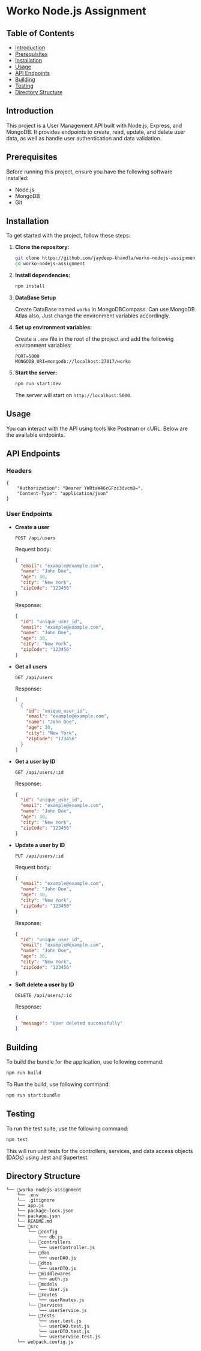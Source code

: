 # Worko Node.js Assignment

## Table of Contents

- [Introduction](#introduction)
- [Prerequisites](#prerequisites)
- [Installation](#installation)
- [Usage](#usage)
- [API Endpoints](#api-endpoints)
- [Building](#building)
- [Testing](#testing)
- [Directory Structure](#directory-structure)

## Introduction

This project is a User Management API built with Node.js, Express, and MongoDB. It provides endpoints to create, read, update, and delete user data, as well as handle user authentication and data validation.

## Prerequisites

Before running this project, ensure you have the following software installed:

- Node.js
- MongoDB
- Git

## Installation

To get started with the project, follow these steps:

1. **Clone the repository:**
    ```sh
    git clone https://github.com/jaydeep-khandla/worko-nodejs-assignment.git
    cd worko-nodejs-assignment
    ```

2. **Install dependencies:**
    ```sh
    npm install
    ```

3. **DataBase Setup**

    Create DataBase named `worko` in MongoDBCompass. Can use MongoDB Atlas also, Just change the environment variables accordingly.

4. **Set up environment variables:**

    Create a `.env` file in the root of the project and add the following environment variables:
    ```
    PORT=5000
    MONGODB_URI=mongodb://localhost:27017/worko
    ```

5. **Start the server:**
    ```sh
    npm run start:dev
    ```

    The server will start on `http://localhost:5000`.

## Usage

You can interact with the API using tools like Postman or cURL. Below are the available endpoints.

## API Endpoints

### Headers

    {
        "Authorization": "Bearer YWRtaW46cGFzc3dvcmQ=",
        "Content-Type": "application/json"
    }


### User Endpoints

- **Create a user**

    ```http
    POST /api/users
    ```

    Request body:
    ```json
    {
      "email": "example@example.com",
      "name": "John Doe",
      "age": 30,
      "city": "New York",
      "zipCode": "123456"
    }
    ```

    Response:
    ```json
    {
      "id": "unique_user_id",
      "email": "example@example.com",
      "name": "John Doe",
      "age": 30,
      "city": "New York",
      "zipCode": "123456"
    }
    ```

- **Get all users**

    ```http
    GET /api/users
    ```

    Response:
    ```json
    [
      {
        "id": "unique_user_id",
        "email": "example@example.com",
        "name": "John Doe",
        "age": 30,
        "city": "New York",
        "zipCode": "123456"
      }
    ]
    ```

- **Get a user by ID**

    ```http
    GET /api/users/:id
    ```

    Response:
    ```json
    {
      "id": "unique_user_id",
      "email": "example@example.com",
      "name": "John Doe",
      "age": 30,
      "city": "New York",
      "zipCode": "123456"
    }
    ```

- **Update a user by ID**

    ```http
    PUT /api/users/:id
    ```

    Request body:
    ```json
    {
      "email": "example@example.com",
      "name": "John Doe",
      "age": 30,
      "city": "New York",
      "zipCode": "123456"
    }
    ```

    Response:
    ```json
    {
      "id": "unique_user_id",
      "email": "example@example.com",
      "name": "John Doe",
      "age": 30,
      "city": "New York",
      "zipCode": "123456"
    }
    ```

- **Soft delete a user by ID**

    ```http
    DELETE /api/users/:id
    ```

    Response:
    ```json
    {
      "message": "User deleted successfully"
    }
    ```

## Building

To build the bundle for the application, use following command:

```sh
npm run build
```

To Run the build, use following command:

```sh
npm run start:bundle
```

## Testing

To run the test suite, use the following command:

```sh
npm test
```

This will run unit tests for the controllers, services, and data access objects (DAOs) using Jest and Supertest.

## Directory Structure

```
└── 📁worko-nodejs-assignment
    └── .env
    └── .gitignore
    └── app.js
    └── package-lock.json
    └── package.json
    └── README.md
    └── 📁src
        └── 📁config
            └── db.js
        └── 📁controllers
            └── userController.js
        └── 📁dao
            └── userDAO.js
        └── 📁dtos
            └── userDTO.js
        └── 📁middlewares
            └── auth.js
        └── 📁models
            └── User.js
        └── 📁routes
            └── userRoutes.js
        └── 📁services
            └── userService.js
        └── 📁tests
            └── user.test.js
            └── userDAO.test.js
            └── userDTO.test.js
            └── userService.test.js
    └── webpack.config.js
```